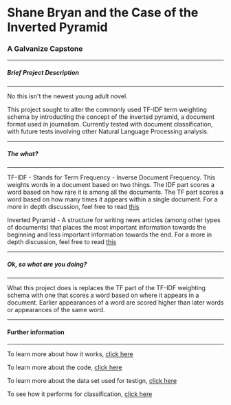 # Shane Bryan and the Case of the Inverted Pyramid
### A Galvanize Capstone
---
##### Brief Project Description
---
No this isn't the newest young adult novel.

This project sought to alter the commonly used TF-IDF term weighting schema by introducting the concept of the inverted pyramid, a document format used in journalism.  Currently tested with document classification, with future tests involving other Natural Language Processing analysis.

---
##### The what?
---
TF-IDF - Stands for Term Frequency - Inverse Document Frequency.  This weights words in a document based on two things.  The IDF part scores a word based on how rare it is among all the documents.  The TF part scores a word based on how many times it appears within a single document.  For a more in depth discussion, feel free to read [this](/tfidf)

Inverted Pyramid - A structure for writing news articles (among other types of documents) that places the most important information towards the beginning and less important information towards the end.  For a more in depth discussion, feel free to read [this](/inverted_pyramid)

---
##### Ok, so what are you doing?
---

What this project does is replaces the TF part of the TF-IDF weighting schema with one that scores a word based on where it appears in a document.  Earlier appearances of a word are scored higher than later words or appearances of the same word.

---
#### Further information
---
To learn more about how it works, [click here](how_it_works)

To learn more about the code, [click here](code_info)

To learn more about the data set used for testign, [click here](dataset)

To see how it performs for classification, [click here](outcomes)
